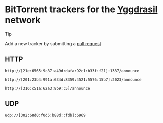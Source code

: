 # BitTorrent trackers for the [Yggdrasil](https://yggdrasil-network.github.io/) network

> [!TIP]
> Add a new tracker by submitting a [pull request](https://github.com/YGGverse/yggdrasil-trackers/pulls)

## HTTP

```
http://[21e:6565:9c87:a49d:dafa:92c1:b33f:f21]:1337/announce

http://[201:23b4:991a:634d:8359:4521:5576:15b7]:2023/announce

http://[316:c51a:62a3:8b9::5]/announce
```

## UDP

```
udp://[302:68d0:f0d5:b88d::fdb]:6969
```
